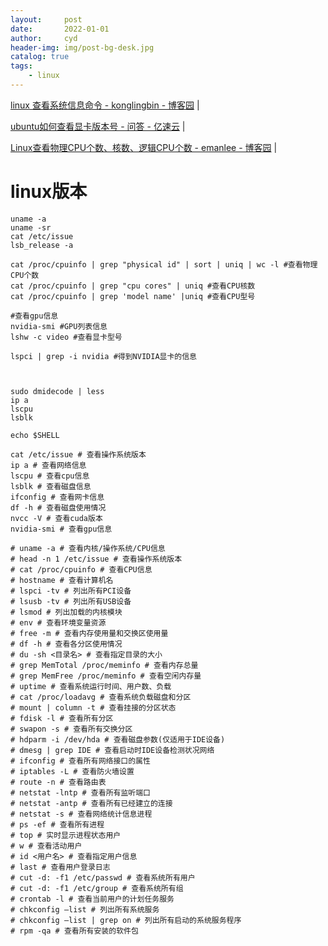 ```yaml
---
layout:     post
date:       2022-01-01
author:     cyd
header-img: img/post-bg-desk.jpg
catalog: true
tags:
    - linux
---
```


<a href="https://www.cnblogs.com/klb561/p/9157569.html" target="_blank">linux 查看系统信息命令 - konglingbin - 博客园</a>  |  <br>    

<a href="https://www.yisu.com/ask/5490.html" target="_blank">ubuntu如何查看显卡版本号 - 问答 - 亿速云</a>  |  <br>  

<a href="https://www.cnblogs.com/emanlee/p/3587571.html" target="_blank">Linux查看物理CPU个数、核数、逻辑CPU个数 - emanlee - 博客园</a>  |  <br>  


# linux版本
```
uname -a
uname -sr
cat /etc/issue
lsb_release -a

cat /proc/cpuinfo | grep "physical id" | sort | uniq | wc -l #查看物理CPU个数
cat /proc/cpuinfo | grep "cpu cores" | uniq #查看CPU核数
cat /proc/cpuinfo | grep 'model name' |uniq #查看CPU型号

#查看gpu信息
nvidia-smi #GPU列表信息
lshw -c video #查看显卡型号

lspci | grep -i nvidia #得到NVIDIA显卡的信息



sudo dmidecode | less
ip a
lscpu
lsblk

echo $SHELL
```


```  
cat /etc/issue # 查看操作系统版本   
ip a # 查看网络信息  
lscpu # 查看cpu信息  
lsblk # 查看磁盘信息  
ifconfig # 查看网卡信息  
df -h # 查看磁盘使用情况  
nvcc -V # 查看cuda版本  
nvidia-smi # 查看gpu信息  

```  

```  
# uname -a # 查看内核/操作系统/CPU信息   
# head -n 1 /etc/issue # 查看操作系统版本   
# cat /proc/cpuinfo # 查看CPU信息   
# hostname # 查看计算机名   
# lspci -tv # 列出所有PCI设备   
# lsusb -tv # 列出所有USB设备   
# lsmod # 列出加载的内核模块   
# env # 查看环境变量资源   
# free -m # 查看内存使用量和交换区使用量   
# df -h # 查看各分区使用情况   
# du -sh <目录名> # 查看指定目录的大小   
# grep MemTotal /proc/meminfo # 查看内存总量   
# grep MemFree /proc/meminfo # 查看空闲内存量   
# uptime # 查看系统运行时间、用户数、负载   
# cat /proc/loadavg # 查看系统负载磁盘和分区   
# mount | column -t # 查看挂接的分区状态   
# fdisk -l # 查看所有分区   
# swapon -s # 查看所有交换分区   
# hdparm -i /dev/hda # 查看磁盘参数(仅适用于IDE设备)   
# dmesg | grep IDE # 查看启动时IDE设备检测状况网络   
# ifconfig # 查看所有网络接口的属性   
# iptables -L # 查看防火墙设置   
# route -n # 查看路由表   
# netstat -lntp # 查看所有监听端口   
# netstat -antp # 查看所有已经建立的连接   
# netstat -s # 查看网络统计信息进程   
# ps -ef # 查看所有进程   
# top # 实时显示进程状态用户   
# w # 查看活动用户   
# id <用户名> # 查看指定用户信息   
# last # 查看用户登录日志   
# cut -d: -f1 /etc/passwd # 查看系统所有用户   
# cut -d: -f1 /etc/group # 查看系统所有组   
# crontab -l # 查看当前用户的计划任务服务   
# chkconfig –list # 列出所有系统服务   
# chkconfig –list | grep on # 列出所有启动的系统服务程序   
# rpm -qa # 查看所有安装的软件包  

```  

